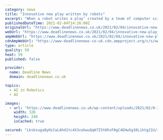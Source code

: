 ```yaml
---
category: news
title: "Innovative new play written by robots"
excerpt: "When a robot writes a play’ created by a team of computer scientists and drama experts comes to the UK - Entertainment News UK"
publishedDateTime: 2021-02-04T14:26:00Z
originalUrl: "https://www.deadlinenews.co.uk/2021/02/04/innovative-new-play-written-by-robots/"
webUrl: "https://www.deadlinenews.co.uk/2021/02/04/innovative-new-play-written-by-robots/"
ampWebUrl: "https://www.deadlinenews.co.uk/2021/02/04/innovative-new-play-written-by-robots/amp/"
cdnAmpWebUrl: "https://www-deadlinenews-co-uk.cdn.ampproject.org/c/s/www.deadlinenews.co.uk/2021/02/04/innovative-new-play-written-by-robots/amp/"
type: article
quality: 59
heat: 59
published: false

provider:
  name: Deadline News
  domain: deadlinenews.co.uk

topics:
  - AI in Robotics
  - AI

images:
  - url: "https://www.deadlinenews.co.uk/wp-content/uploads/2021/02/0-1.jpg"
    width: 320
    height: 240
    isCached: true

secured: "Lksbsuga8yHiCwLAhd1tc4X3cekwuQqH7I5tHhsF0gC4EHwSg10Lihtg21U/iXaXRBuunKffKaL38Wp6mAEsLlZgofL2cgomTFvWBwywSdr3a2Ob84fEePVqgB2GuBIW7DmeMixM+Di2DNKn/3FKt2mjVycWqEx0M7VOyYJ4jolnMAKjoclKKseWXVNGLT9dQHMyzFVmynU09acl1iL7Ta/BP9ZyXDANaOdunvICMOgbNMe17UAL7RyRdxpPWnaFH8XcgH/a3NIlKWs+QSLI3TlUpubqq0tEdeBmSMlwKNmlIVy8f7YrMTFt3gsTGZ5e+eDazipEE55cNA0GS2cTGgkxdBYyOstO0ffpbaIWt78=;W8PTuHYd7OpHexjr0j+XZw=="
---
```


